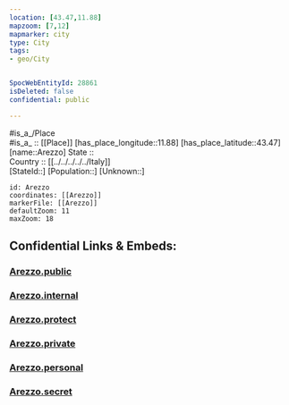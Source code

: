 ```yaml
---
location: [43.47,11.88] 
mapzoom: [7,12] 
mapmarker: city 
type: City
tags:
- geo/City


SpocWebEntityId: 28861
isDeleted: false
confidential: public

---
```

#is_a_/Place  
#is_a_ :: [[Place]] 
[has_place_longitude::11.88] 
[has_place_latitude::43.47] 
[name::Arezzo] 
State ::  
Country :: [[../../../../../Italy]]  
[StateId::] 
[Population::] 
[Unknown::] 


```leaflet
id: Arezzo
coordinates: [[Arezzo]] 
markerFile: [[Arezzo]] 
defaultZoom: 11 
maxZoom: 18
```


## Confidential Links & Embeds: 

### [Arezzo.public](/_public/\Earth\Continent\Europe\Europe~South\Italy\regions~Italy\Tuscany\Arezzo.Province\CityArezzo.public.md) 

### [Arezzo.internal](/_internal/\Earth\Continent\Europe\Europe~South\Italy\regions~Italy\Tuscany\Arezzo.Province\CityArezzo.internal.md) 

### [Arezzo.protect](/_protect/\Earth\Continent\Europe\Europe~South\Italy\regions~Italy\Tuscany\Arezzo.Province\CityArezzo.protect.md) 

### [Arezzo.private](/_private/\Earth\Continent\Europe\Europe~South\Italy\regions~Italy\Tuscany\Arezzo.Province\CityArezzo.private.md) 

### [Arezzo.personal](/_personal/\Earth\Continent\Europe\Europe~South\Italy\regions~Italy\Tuscany\Arezzo.Province\CityArezzo.personal.md) 

### [Arezzo.secret](/_secret/\Earth\Continent\Europe\Europe~South\Italy\regions~Italy\Tuscany\Arezzo.Province\CityArezzo.secret.md)

